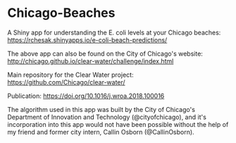 # Chicago-Beaches
A Shiny app for understanding the E. coli levels at your Chicago beaches:
https://rchesak.shinyapps.io/e-coli-beach-predictions/

The above app can also be found on the City of Chicago's website: http://chicago.github.io/clear-water/challenge/index.html

Main repository for the Clear Water project: https://github.com/Chicago/clear-water/ 

Publication: https://doi.org/10.1016/j.wroa.2018.100016

The algorithm used in this app was built by the City of Chicago's Department of Innovation and Technology (@cityofchicago), and it's incorporation into this app would not have been possible without the help of my friend and former city intern, Callin Osborn (@CallinOsborn).
